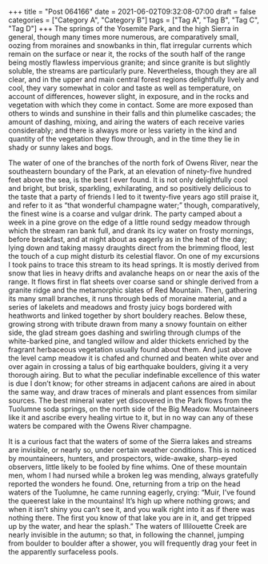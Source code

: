+++
title = "Post 064166"
date = 2021-06-02T09:32:08-07:00
draft = false
categories = ["Category A", "Category B"]
tags = ["Tag A", "Tag B", "Tag C", "Tag D"]
+++
The springs of the Yosemite Park, and the high Sierra in general, though many times more numerous, are comparatively small, oozing from moraines and snowbanks in thin, flat irregular currents which remain on the surface or near it, the rocks of the south half of the range being mostly flawless impervious granite; and since granite is but slightly soluble, the streams are particularly pure. Nevertheless, though they are all clear, and in the upper and main central forest regions delightfully lively and cool, they vary somewhat in color and taste as well as temperature, on account of differences, however slight, in exposure, and in the rocks and vegetation with which they come in contact. Some are more exposed than others to winds and sunshine in their falls and thin plumelike cascades; the amount of dashing, mixing, and airing the waters of each receive varies considerably; and there is always more or less variety in the kind and quantity of the vegetation they flow through, and in the time they lie in shady or sunny lakes and bogs.

The water of one of the branches of the north fork of Owens River, near the southeastern boundary of the Park, at an elevation of ninety-five hundred feet above the sea, is the best I ever found. It is not only delightfully cool and bright, but brisk, sparkling, exhilarating, and so positively delicious to the taste that a party of friends I led to it twenty-five years ago still praise it, and refer to it as “that wonderful champagne water;” though, comparatively, the finest wine is a coarse and vulgar drink. The party camped about a week in a pine grove on the edge of a little round sedgy meadow through which the stream ran bank full, and drank its icy water on frosty mornings, before breakfast, and at night about as eagerly as in the heat of the day; lying down and taking massy draughts direct from the brimming flood, lest the touch of a cup might disturb its celestial flavor. On one of my excursions I took pains to trace this stream to its head springs. It is mostly derived from snow that lies in heavy drifts and avalanche heaps on or near the axis of the range. It flows first in flat sheets over coarse sand or shingle derived from a granite ridge and the metamorphic slates of Red Mountain. Then, gathering its many small branches, it runs through beds of moraine material, and a series of lakelets and meadows and frosty juicy bogs bordered with heathworts and linked together by short bouldery reaches. Below these, growing strong with tribute drawn from many a snowy fountain on either side, the glad stream goes dashing and swirling through clumps of the white-barked pine, and tangled willow and alder thickets enriched by the fragrant herbaceous vegetation usually found about them. And just above the level camp meadow it is chafed and churned and beaten white over and over again in crossing a talus of big earthquake boulders, giving it a very thorough airing. But to what the peculiar indefinable excellence of this water is due I don’t know; for other streams in adjacent cañons are aired in about the same way, and draw traces of minerals and plant essences from similar sources. The best mineral water yet discovered in the Park flows from the Tuolumne soda springs, on the north side of the Big Meadow. Mountaineers like it and ascribe every healing virtue to it, but in no way can any of these waters be compared with the Owens River champagne.

It is a curious fact that the waters of some of the Sierra lakes and streams are invisible, or nearly so, under certain weather conditions. This is noticed by mountaineers, hunters, and prospectors, wide-awake, sharp-eyed observers, little likely to be fooled by fine whims. One of these mountain men, whom I had nursed while a broken leg was mending, always gratefully reported the wonders he found. One, returning from a trip on the head waters of the Tuolumne, he came running eagerly, crying: “Muir, I’ve found the queerest lake in the mountains! It’s high up where nothing grows; and when it isn’t shiny you can’t see it, and you walk right into it as if there was nothing there. The first you know of that lake you are in it, and get tripped up by the water, and hear the splash.” The waters of Illilouette Creek are nearly invisible in the autumn; so that, in following the channel, jumping from boulder to boulder after a shower, you will frequently drag your feet in the apparently surfaceless pools.
